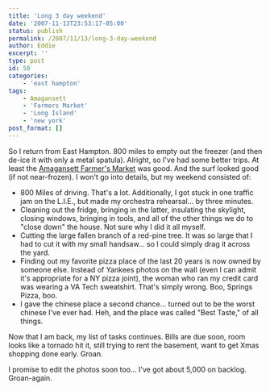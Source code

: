 ```yaml
---
title: 'Long 3 day weekend'
date: '2007-11-13T23:53:17-05:00'
status: publish
permalink: /2007/11/13/long-3-day-weekend
author: Eddie
excerpt: ''
type: post
id: 50
categories:
    - 'east hampton'
tags:
    - Amagansett
    - 'Farmers Market'
    - 'Long Island'
    - 'new york'
post_format: []
---
```

So I return from East Hampton. 800 miles to empty out the freezer (and then de-ice it with only a metal spatula).  Alright, so I've had some better trips. At least the [Amagansett Farmer's Market](http://flickr.com/photos/ed_welker/499972493/) was good. And the surf looked good (if not near-frozen). I won't go into details, but my weekend consisted of:

- 800 Miles of driving. That's a lot. Additionally, I got stuck in one traffic jam on the L.I.E., but made my orchestra rehearsal... by three minutes.
- Cleaning out the fridge, bringing in the latter, insulating the skylight, closing windows, bringing in tools, and all of the other things we do to "close down" the house. Not sure why I did it all myself.
- Cutting the large fallen branch of a red-pine tree. It was so large that I had to cut it with my small handsaw... so I could simply drag it across the yard.
- Finding out my favorite pizza place of the last 20 years is now owned by someone else. Instead of Yankees photos on the wall (even I can admit it's appropriate for a NY pizza joint), the woman who ran my credit card was wearing a VA Tech sweatshirt. That's simply wrong. Boo, Springs Pizza, boo.
- I gave the chinese place a second chance... turned out to be the worst chinese I've ever had. Heh, and the place was called "Best Taste," of all things.

Now that I am back, my list of tasks continues. Bills are due soon, room looks like a tornado hit it, still trying to rent the basement, want to get Xmas shopping done early. Groan.

I promise to edit the photos soon too... I've got about 5,000 on backlog. Groan-again.
